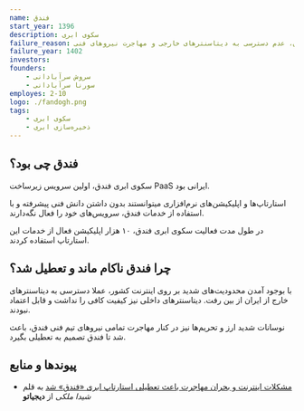 ```yaml
---
name: فندق
start_year: 1396
description: سکوی ابری
failure_reason: مشکلات اینترنت ایران، عدم دسترسی به دیتاسنترهای خارجی و مهاجرت نیروهای فنی
failure_year: 1402
investors:
founders:
    - سروش سرآبادانی
    - سورنا سرآبادانی
employes: 2-10
logo: ./fandogh.png
tags:
    - سکوی ابری
    - ذخیره‌سازی ابری
---
```

## فندق چی بود؟
سکوی ابری فندق، اولین سرویس زیرساخت PaaS ایرانی بود.

استارتاپ‌ها و اپلیکیشن‌های نرم‌افزاری میتوانستند بدون داشتن دانش فنی پیشرفته و با استفاده از خدمات فندق، سرویس‌های خود را فعال نگه‌دارند.

در طول مدت فعالیت سکوی ابری فندق، ۱۰ هزار اپلیکیشن فعال از خدمات این استارتاپ استفاده کردند.

## چرا فندق ناکام ماند و تعطیل شد؟
با بوجود آمدن محدودیت‌های شدید بر روی اینترنت کشور، عملا دسترسی به دیتاسنترهای خارج از ایران از بین رفت. دیتاسنترهای داخلی نیز کیفیت کافی را نداشت و قابل اعتماد نبودند.

نوسانات شدید ارز و تحریم‌ها نیز در کنار مهاجرت تمامی نیروهای تیم فنی فندق، باعث شد تا فندق تصمیم به تعطیلی بگیرد.

## پیوند‌ها و منابع
* [مشکلات اینترنت و بحران مهاجرت باعث تعطیلی استارتاپ ابری «فندق» شد](https://digiato.com/article/2023/04/16/shutdown-of-an-iranian-cloud-platform) به قلم *شیدا ملکی* از **دیجیاتو** 
